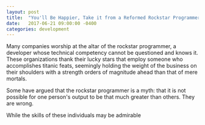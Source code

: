```yaml
---
layout: post
title:  "You'll Be Happier, Take it from a Reformed Rockstar Programmer"
date:   2017-06-21 09:00:00 -0400
categories: development
---
```


Many companies worship at the altar of the rockstar programmer, a developer whose technical competency cannot be questioned and knows it. These organizations thank their lucky stars that employ someone who accomplishes titanic feats, seemingly holding the weight of the business on their shoulders with a strength orders of magnitude ahead than that of mere mortals.

Some have argued that the rockstar programmer is a myth: that it is not possible for one person's output to be that much greater than others. They are wrong. 

While the skills of these individuals may be admirable